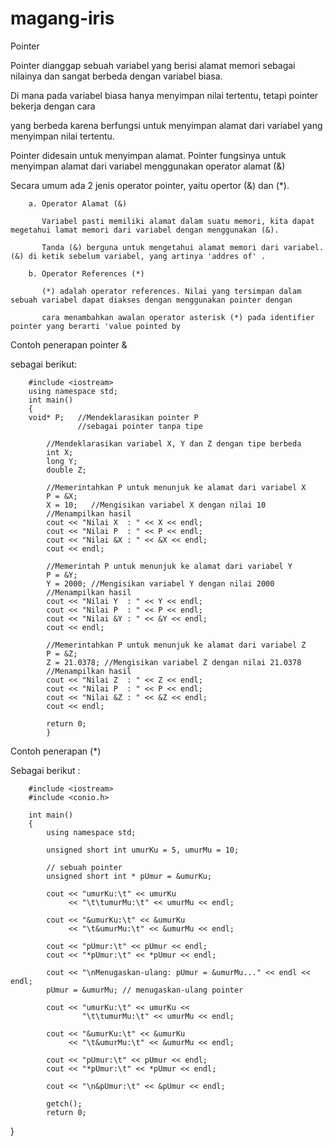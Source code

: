 # magang-iris

Pointer 


Pointer dianggap sebuah variabel yang berisi alamat memori sebagai nilainya dan sangat berbeda dengan variabel biasa. 

Di mana pada variabel biasa hanya menyimpan nilai tertentu, tetapi pointer bekerja dengan cara

yang berbeda karena berfungsi untuk menyimpan alamat dari variabel yang menyimpan nilai tertentu.

Pointer didesain untuk menyimpan alamat. Pointer fungsinya untuk menyimpan alamat dari variabel menggunakan operator alamat (&)

Secara umum ada 2 jenis operator pointer, yaitu opertor (&) dan (*).
        
        a. Operator Alamat (&)
        
           Variabel pasti memiliki alamat dalam suatu memori, kita dapat megetahui lamat memori dari variabel dengan menggunakan (&).
           
           Tanda (&) berguna untuk mengetahui alamat memori dari variabel. (&) di ketik sebelum variabel, yang artinya 'addres of' .
           
        b. Operator References (*)
        
           (*) adalah operator references. Nilai yang tersimpan dalam sebuah variabel dapat diakses dengan menggunakan pointer dengan 
           
           cara menambahkan awalan operator asterisk (*) pada identifier pointer yang berarti 'value pointed by

Contoh penerapan pointer &

sebagai berikut:

        #include <iostream>
        using namespace std;
        int main() 
        {
        void* P;   //Mendeklarasikan pointer P
                   //sebagai pointer tanpa tipe

            //Mendeklarasikan variabel X, Y dan Z dengan tipe berbeda
            int X;
            long Y;
            double Z;

            //Memerintahkan P untuk menunjuk ke alamat dari variabel X
            P = &X;
            X = 10;   //Mengisikan variabel X dengan nilai 10
            //Menampilkan hasil
            cout << "Nilai X  : " << X << endl;
            cout << "Nilai P  : " << P << endl;
            cout << "Nilai &X : " << &X << endl;
            cout << endl;

            //Memerintah P untuk menunjuk ke alamat dari variabel Y
            P = &Y;
            Y = 2000; //Mengisikan variabel Y dengan nilai 2000
            //Menampilkan hasil
            cout << "Nilai Y  : " << Y << endl;
            cout << "Nilai P  : " << P << endl;
            cout << "Nilai &Y : " << &Y << endl;
            cout << endl;

            //Memerintahkan P untuk menunjuk ke alamat dari variabel Z
            P = &Z;
            Z = 21.0378; //Mengisikan variabel Z dengan nilai 21.0378
            //Menampilkan hasil
            cout << "Nilai Z  : " << Z << endl;
            cout << "Nilai P  : " << P << endl;
            cout << "Nilai &Z : " << &Z << endl;
            cout << endl;

            return 0;
            }

Contoh penerapan (*)

Sebagai berikut :
        
        #include <iostream>
        #include <conio.h>

        int main()
        {
            using namespace std;

            unsigned short int umurKu = 5, umurMu = 10;

            // sebuah pointer
            unsigned short int * pUmur = &umurKu;

            cout << "umurKu:\t" << umurKu
                 << "\t\tumurMu:\t" << umurMu << endl;

            cout << "&umurKu:\t" << &umurKu
                 << "\t&umurMu:\t" << &umurMu << endl;

            cout << "pUmur:\t" << pUmur << endl;
            cout << "*pUmur:\t" << *pUmur << endl;

            cout << "\nMenugaskan-ulang: pUmur = &umurMu..." << endl << endl;
            pUmur = &umurMu; // menugaskan-ulang pointer

            cout << "umurKu:\t" << umurKu <<
                    "\t\tumurMu:\t" << umurMu << endl;

            cout << "&umurKu:\t" << &umurKu
                 << "\t&umurMu:\t" << &umurMu << endl;

            cout << "pUmur:\t" << pUmur << endl;
            cout << "*pUmur:\t" << *pUmur << endl;

            cout << "\n&pUmur:\t" << &pUmur << endl;

            getch();
            return 0;
}  
